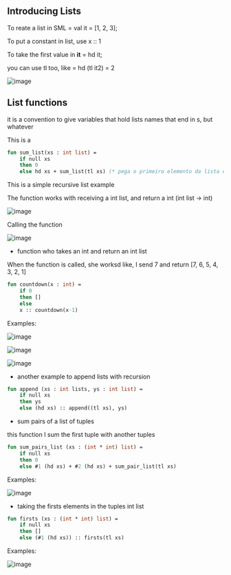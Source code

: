 ## Introducing Lists

To reate a list in SML = val it = [1, 2, 3];

To put a constant in list, use x :: 1

To take the first value in **it** = hd it;

you can use tl too, like = hd (tl it2) = 2


![image](https://user-images.githubusercontent.com/58439854/210684988-23e2d731-8c92-42b9-9df1-cf4033b79a0e.png)

## List functions

it is a convention to give variables that hold lists names that end in s, but whatever


This is a 
```sml
fun sum_list(xs : int list) = 
    if null xs
    then 0
    else hd xs + sum_list(tl xs) (* pega o primeiro elemento da lista e soma com o ultimo *)
```
This is a simple recursive list example

The function works with receiving a int list, and return a int (int list -> int)

![image](https://user-images.githubusercontent.com/58439854/211104173-ff28ffbc-4185-4f44-8274-fd9b38f02c20.png)

Calling the function

![image](https://user-images.githubusercontent.com/58439854/211104885-633d8d8b-e6ef-48a6-9f82-746cef5c9d35.png)

- function who takes an int and return an int list

When the function is called, she worksd like, I send 7 and return [7, 6, 5, 4, 3, 2, 1]

```sml
fun countdown(x : int) = 
    if 0 
    then []
    else
    x :: countdown(x-1)
```

Examples:

![image](https://user-images.githubusercontent.com/58439854/211161295-a1032c56-d474-4a8e-b0f4-ea2e32900c89.png)

![image](https://user-images.githubusercontent.com/58439854/211161324-9191ebec-8958-4f0e-b6af-adb3fbf08109.png)

![image](https://user-images.githubusercontent.com/58439854/211161350-a1c3c1b6-1a27-4ff0-b0f2-48d6e781fe84.png)


- another example to append lists with recursion

```sml
fun append (xs : int lists, ys : int list) = 
    if null xs
    then ys
    else (hd xs) :: append((tl xs), ys)
```

- sum pairs of a list of tuples

this function I sum the first tuple with another tuples

```sml
fun sum_pairs_list (xs : (int * int) list) =
    if null xs
    then 0
    else #1 (hd xs) + #2 (hd xs) + sum_pair_list(tl xs)
```

Examples:

![image](https://user-images.githubusercontent.com/58439854/211163756-7ba9835c-fe32-4234-a6e6-cbb7da6fc159.png)


-  taking the firsts elements in the tuples int list

```sml
fun firsts (xs : (int * int) list) =
    if null xs
    then []
    else (#1 (hd xs)) :: firsts(tl xs)
```

Examples:

![image](https://user-images.githubusercontent.com/58439854/211163963-634df995-e281-4c17-87aa-a11d8865690a.png)